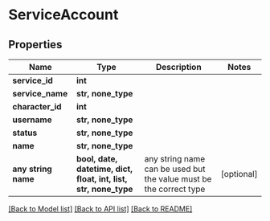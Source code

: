 # ServiceAccount


## Properties
Name | Type | Description | Notes
------------ | ------------- | ------------- | -------------
**service_id** | **int** |  | 
**service_name** | **str, none_type** |  | 
**character_id** | **int** |  | 
**username** | **str, none_type** |  | 
**status** | **str, none_type** |  | 
**name** | **str, none_type** |  | 
**any string name** | **bool, date, datetime, dict, float, int, list, str, none_type** | any string name can be used but the value must be the correct type | [optional]

[[Back to Model list]](../README.md#documentation-for-models) [[Back to API list]](../README.md#documentation-for-api-endpoints) [[Back to README]](../README.md)


